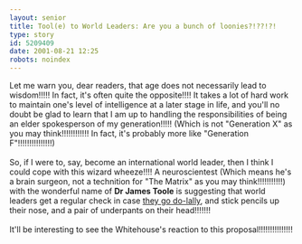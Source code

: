 ```yaml
---
layout: senior
title: Tool(e) to World Leaders: Are you a bunch of loonies?!??!?!
type: story
id: 5209409
date: 2001-08-21 12:25
robots: noindex
---
```

Let me warn you, dear readers, that age does not necessarily lead to wisdom!!!!! In fact, it's often quite the opposite!!!! It takes a lot of hard work to maintain one's level of intelligence at a later stage in life, and you'll no doubt be glad to learn that I am up to handling the responsibilities of being an elder spokesperson of my generation!!!!! (Which is not "Generation X" as you may think!!!!!!!!!!!! In fact, it's probably more like "Generation F"!!!!!!!!!!!!!!!)<br/> <br/>So, if I were to, say, become an international world leader, then I think I could cope with this wizard wheeze!!!! A neuroscientest (Which means he's a brain surgeon, not a technition for "The Matrix" as you may think!!!!!!!!!!!) with the wonderful name of <b>Dr James Toole</b> is suggesting that world leaders get a regular check in case <a href="http://www.taipeitimes.com/news/2001/06/21/story/0000090893">they go do-lally</a>, and stick pencils up their nose, and a pair of underpants on their head!!!!!!!<br/> <br/>It'll be interesting to see the Whitehouse's reaction to this proposal!!!!!!!!!!!!!!!